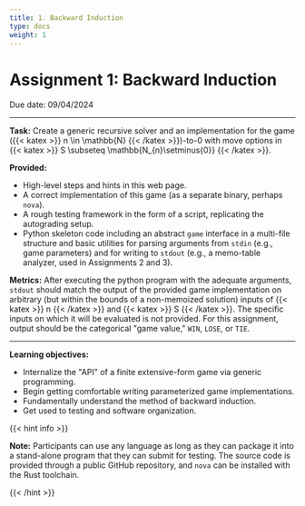 ```yaml
---
title: 1. Backward Induction
type: docs
weight: 1
---
```


# Assignment 1: Backward Induction

Due date: 09/04/2024

---

**Task:** Create a generic recursive solver and an implementation for the game ({{< katex >}} n \in \mathbb{N} {{< /katex >}})-to-0 with move options in {{< katex >}} S \subseteq \mathbb{N_{n}\setminus\{0\}} {{< /katex >}}.

**Provided:**

* High-level steps and hints in this web page. 
* A correct implementation of this game (as a separate binary, perhaps `nova`). 
* A rough testing framework in the form of a script, replicating the autograding setup. 
* Python skeleton code including an abstract `game` interface in a multi-file structure and basic utilities for parsing arguments from `stdin` (e.g., game parameters) and for writing to `stdout` (e.g., a memo-table analyzer, used in Assignments 2 and 3).

**Metrics:** After executing the python program with the adequate arguments, `stdout` should match the output of the provided game implementation on arbitrary (but within the bounds of a non-memoized solution) inputs of {{< katex >}} n {{< /katex >}} and {{< katex >}} S {{< /katex >}}. The specific inputs on which it will be evaluated is not provided. For this assignment, output should be the categorical "game value," `WIN`, `LOSE`, or `TIE`.

---

**Learning objectives:**

* Internalize the "API" of a finite extensive-form game via generic programming.
* Begin getting comfortable writing parameterized game implementations.
* Fundamentally understand the method of backward induction.
* Get used to testing and software organization.

{{< hint info >}}

**Note:** Participants can use any language as long as they can package it into a stand-alone program that they can submit for testing. The source code is provided through a public GitHub repository, and `nova` can be installed with the Rust toolchain.

{{< /hint >}}

